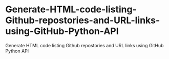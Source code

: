 # Generate-HTML-code-listing-Github-repostories-and-URL-links-using-GitHub-Python-API
Generate HTML code listing Github repostories and URL links using GitHub Python API
